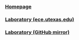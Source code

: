 ### [Homepage](http://users.ece.utexas.edu/~bevans/courses/realtime/)

### [Laboratory (ece.utexas.edu)](http://users.ece.utexas.edu/~bevans/courses/realtime/lectures/laboratory/stm32h735gdk/index.html)

### [Laboratory (GitHub mirror)](real-time-dsp.github.io/lab)

